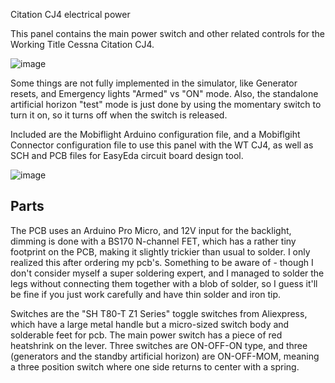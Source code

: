 Citation CJ4 electrical power

This panel contains the main power switch and other related controls for the 
Working Title Cessna Citation CJ4.

![image](https://user-images.githubusercontent.com/2587818/131339999-8c6e6d0a-e69b-46cb-b83d-db3340d008c3.png)

Some things are not fully implemented in the simulator, like Generator resets,
and Emergency lights "Armed" vs "ON" mode. Also, the standalone artificial 
horizon "test" mode is just done by using the momentary switch to turn it on,
so it turns off when the switch is released.

Included are the Mobiflight Arduino configuration file, and a Mobiflgiht Connector configuration file to use 
this panel with the WT CJ4, as well as SCH and PCB files for EasyEda circuit board design tool.

![image](https://user-images.githubusercontent.com/2587818/131340632-c589d045-22eb-49ba-a85d-4bf7b6fd52b6.png)

## Parts 

The PCB uses an Arduino Pro Micro, and 12V input for the backlight, dimming is done with a BS170 N-channel FET, which
has a rather tiny footprint on the PCB, making it slightly trickier than usual to solder. I only realized this after
ordering my pcb's. Something to be aware of - though I don't consider myself a super soldering expert, and I managed to solder 
the legs without connecting them together with a blob of solder, so I guess it'll be fine if you just work carefully and have
thin solder and iron tip.

Switches are the "SH T80-T Z1 Series" toggle switches from Aliexpress, which have a large metal handle but a micro-sized switch body
and solderable feet for pcb. The main power switch has a piece of red heatshrink on the lever. Three switches are ON-OFF-ON type,
and three (generators and the standby artificial horizon) are ON-OFF-MOM, meaning a three position switch where one side
returns to center with a spring.
